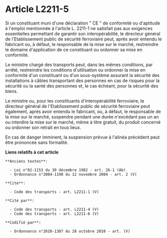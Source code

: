 # Article L2211-5

Si un constituant muni d'une déclaration " CE " de conformité ou d'aptitude à l'emploi mentionnée à l'article L. 2211-1 ne
satisfait pas aux exigences essentielles permettant de garantir son interopérabilité, le directeur général de l'Etablissement
public de sécurité ferroviaire peut, après avoir entendu le fabricant ou, à défaut, le responsable de la mise sur le marché,
restreindre le domaine d'application de ce constituant ou ordonner sa mise en conformité. 

Le ministre chargé des transports peut, dans les mêmes conditions, par arrêté, restreindre les conditions d'utilisation ou
ordonner la mise en conformité d'un constituant ou d'un sous-système assurant la sécurité des installations à câbles
transportant des personnes en cas de risques pour la sécurité ou la santé des personnes et, le cas échéant, pour la sécurité
des biens. 

Le ministre ou, pour les constituants d'interopérabilité ferroviaire, le directeur général de l'Etablissement public de
sécurité ferroviaire peut également, après avoir entendu le fabricant, ou, à défaut, le responsable de la mise sur le marché,
suspendre pendant une durée n'excédant pas un an ou interdire la mise sur le marché, même à titre gratuit, du produit
concerné ou ordonner son retrait en tous lieux. 

En cas de danger imminent, la suspension prévue à l'alinéa précédent peut être prononcée sans formalité.

**Liens relatifs à cet article**

	**Anciens textes**:

	  - Loi n°82-1153 du 30 décembre 1982 - art. 26-1 (Ab)
	  - Ordonnance n°2004-1198 du 12 novembre 2004 - art. 2 (V)

	**Cite**:

	  - Code des transports - art. L2211-1 (V)

	**Cité par**:

	  - Code des transports - art. L2211-4 (V)
	  - Code des transports - art. L2211-6 (V)

	**Codifié par**:

	  - Ordonnance n°2010-1307 du 28 octobre 2010 - art. (V)
